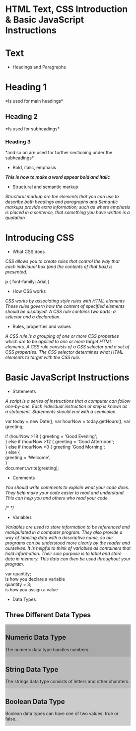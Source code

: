 #  HTML Text, CSS Introduction & Basic JavaScript Instructions  

# Text  
- Headings and Paragraphs  
  
<h1>Heading 1</h1>  
*Is used for main headings*  
<h2>Heading 2</h2>  
*Is used for subheadings*  
<h3>Heading 3</h3>
*and so on are used for further sectioning under the
subheadings*  

- Bold, italic, emphasis  

<b><i>This is how to make a word appear bold and italic</i></b>  

- Structural and semantic markup  

*Structural markup are the elements that you can use
to describe both headings and paragraphs and Semantic
markups provide extra information; such as where emphasis
is placed in a sentence, that something you have written 
is a quotation*  

# Introducing CSS  
- What CSS does  

*CSS allows you to create rules that control the way that each
individual box (and the contents of that bax) is presented.*  

p { 
  font-family: Arial;}  

- How CSS works  

*CSS works by associating style rules with HTML elements These rules
govern how the content of specified elements should be displayed.
A CSS rule contains two parts: a selector and a declaration.*  

- Rules, properties and values  

*A CSS rule is a grouping of one or more CSS properties which are to be 
applied to one or more target HTML elements. A CSS rule consists of a CSS 
selector and a set of CSS properties. The CSS selector determines what HTML 
elements to target with the CSS rule.*  

# Basic JavaScript Instructions  

- Statements  

*A script is a series of instructions that a computer can follow one-by-one.
Each individual instruction or step is known as a statement. Statements should
end with a semicolon.*  

var today = new Date();
var hourNow = today.getHours();
var greeting;  

if (hourNow >18 {
    greeting = 'Good Evening';  
}   else if (hourNow >12 {
    greeting = 'Good Afternoon';  
}   else if (hourNow >0 {
    greeting 'Good Morning';  
}   else {  
    greeting = 'Welcome';  
}  
document.write(greeting);  

- Comments  

*You should write comments to explain what your code does. They help make 
your code easier to read and understand. This can help you and others who 
read your code.*  

/* */

- Variables  

*Variables are used to store information to be referenced and manipulated in a 
computer program. They also provide a way of labeling data with a descriptive 
name, so our programs can be understood more clearly by the reader and ourselves. 
It is helpful to think of variables as containers that hold information. Their 
sole purpose is to label and store data in memory. This data can then be used 
throughout your program.*  

var quantity;   
is how you declare a variable   
quantity = 3;   
is how you assign a value  

- Data Types  


<html>
<head>
<meta name="viewport" content="width=device-width, initial-scale=1">
<style>
* {
  box-sizing: border-box;
}

/* Create three equal columns that floats next to each other */
.column {
  float: left;
  width: 33.33%;
  padding: 10px;
  height: 300px; /* Should be removed. Only for demonstration */
}

/* Clear floats after the columns */
.row:after {
  content: "";
  display: table;
  clear: both;
}
</style>
</head>
<body>

<h2>Three Different Data Types</h2>

<div class="row">
  <div class="column" style="background-color:#aaa;">
    <h2>Numeric Data Type</h2>
    <p>The numeric data type handles numbers..</p>
  </div>
  <div class="column" style="background-color:#bbb;">
    <h2>String Data Type</h2>
    <p>The strings data type consists of letters and other charaters..</p>
  </div>
  <div class="column" style="background-color:#ccc;">
    <h2>Boolean Data Type</h2>
    <p>Boolean data types can have one of two values: true or false..</p>
  </div>
</div>

</body>
</html>













